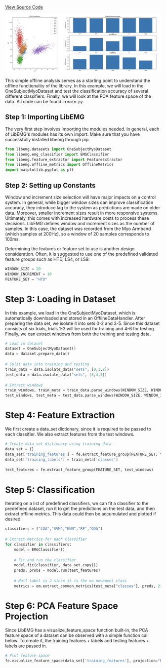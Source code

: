 [View Source Code](https://github.com/AnonSubmissions123/LibEMG_OneSubject_Showcase)

<img src="https://github.com/AnonSubmissions123/LibEMG_OneSubject_Showcase/blob/main/Docs/Results.png?raw=true"/>

This simple offline analysis serves as a starting point to understand the offline functionality of the library. In this example, we will load in the OneSubjectMyoDataset and test the classification accuracy of several different classifiers. Finally, we will look at the PCA feature space of the data. All code can be found in `main.py`.

## Step 1: Importing LibEMG
The very first step involves importing the modules needed. In general, each of LibEMG's modules has its own import. Make sure that you have successfully installed libemg through pip.
```Python
from libemg.datasets import OneSubjectMyoDataset
from libemg.emg_classifier import EMGClassifier
from libemg.feature_extractor import FeatureExtractor
from libemg.offline_metrics import OfflineMetrics
import matplotlib.pyplot as plt
```

## Step 2: Setting up Constants
Window and increment size selection will have major impacts on a control system. In general, while bigger window sizes can improve classification accuracy, they introduce lag to the system as predictions are made on older data. Moreover, smaller increment sizes result in more responsive systems. Ultimately, this comes with increased hardware costs to process these decisions. LibEMG defines window and increment sizes as the number of samples. In this case, the dataset was recorded from the Myo Armband (which samples at 200Hz), so a window of 20 samples corresponds to 100ms. 

Determining the features or feature set to use is another design consideration. Often, it is suggested to use one of the predefined validated feature groups such as HTD, LS4, or LS9.

```Python
WINDOW_SIZE = 20
WINDOW_INCREMENT = 10 
FEATURE_SET = "HTD"
```

# Step 3: Loading in Dataset
In this example, we load in the OneSubjectMyoDataset, which is automatically downloaded and stored in an OfflineDataHandler. After preparing the data set, we isolate it into sets 0-2 and 3-5. Since this dataset consists of six trials, trials 1-3 will be used for training and 4-6 for testing. Finally, we can extract windows from both the training and testing data.

```Python
# Load in dataset
dataset = OneSubjectMyoDataset()
data = dataset.prepare_data()

# Split data into training and testing
train_data = data.isolate_data("sets", [0,1,2]) 
test_data = data.isolate_data("sets", [3,4,5]) 

# Extract windows 
train_windows, train_meta = train_data.parse_windows(WINDOW_SIZE, WINDOW_INCREMENT)
test_windows, test_meta = test_data.parse_windows(WINDOW_SIZE, WINDOW_INCREMENT)
```

# Step 4: Feature Extraction
We first create a data_set dictionary, since it is required to be passed to each classifier. We also extract features from the test windows. 

```Python
# Create data set dictionary using training data
data_set = {}
data_set['training_features'] = fe.extract_feature_group(FEATURE_SET, train_windows)
data_set['training_labels'] = train_meta['classes']

test_features = fe.extract_feature_group(FEATURE_SET, test_windows)
```

# Step 5: Classification
Iterating on a list of predefined classifiers, we can fit a classifier to the predefined dataset, run it to get the predictions on the test data, and then extract offline metrics. This data could then be accumulated and plotted if desired.

```Python
classifiers = ["LDA","SVM","KNN","RF","QDA"]

# Extract metrics for each classifier
for classifier in classifiers:
    model = EMGClassifier()

    # Fit and run the classifier
    model.fit(classifier, data_set.copy())
    preds, probs = model.run(test_features)

    # Null label is 2 since it is the no movement class
    metrics = om.extract_common_metrics(test_meta["classes"], preds, 2)

```

# Step 6: PCA Feature Space Projection
Since LibEMG has a visualize_feature_space function built-in, the PCA feature space of a dataset can be observed with a simple function call below. To create it, the training features + labels and testing features + labels are passed in.

```Python
# Plot feature space 
fe.visualize_feature_space(data_set['training_features'], projection="PCA", classes=train_meta['classes'], test_feature_dic=test_features, t_classes=test_meta['classes'])
```
